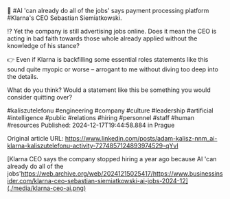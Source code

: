 🤔 #AI 'can already do all of the jobs' says payment processing platform #Klarna's CEO Sebastian Siemiatkowski.


⁉️ Yet the company is still advertising jobs online. Does it mean the CEO is acting in bad faith towards those whole already applied without the knowledge of his stance?


👉 Even if Klarna is backfilling some essential roles statements like this sound quite myopic or worse – arrogant to me without diving too deep into the details.


What do you think? Would a statement like this be something you would consider quitting over?


#kaliszutelefonu #engineering #company #culture #leadership #artificial #intelligence #public #relations #hiring #personnel #staff #human #resources 
Published: 2024-12-17T19:44:58.884 in Prague

Original article URL: https://www.linkedin.com/posts/adam-kalisz-nnm_ai-klarna-kaliszutelefonu-activity-7274857124893974529-qYvl

[Klarna CEO says the company stopped hiring a year ago because AI 'can already do all of the jobs'https://web.archive.org/web/20241215025417/https://www.businessinsider.com/klarna-ceo-sebastian-siemiatkowski-ai-jobs-2024-12](./media/klarna-ceo-ai.png)
